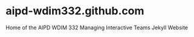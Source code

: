 aipd-wdim332.github.com
=======================

Home of the AIPD WDIM 332 Managing Interactive Teams Jekyll Website